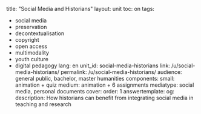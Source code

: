 title: "Social Media and Historians"
layout: unit
toc: on
tags:
  - social media 
  - preservation
  - decontextualisation
  - copyright
  - open access
  - multimodality
  - youth culture
  - digital pedagogy 
lang: en
unit_id: social-media-historians
link: /u/social-media-historians/
permalink: /u/social-media-historians/
audience: general public, bachelor, master humanities
components:
  small: animation + quiz
  medium: animation + 6 assignments
mediatype: social media, personal documents
cover:
order: 1
answertemplate:
og:
  description: How historians can benefit from integrating social media in teaching and research
